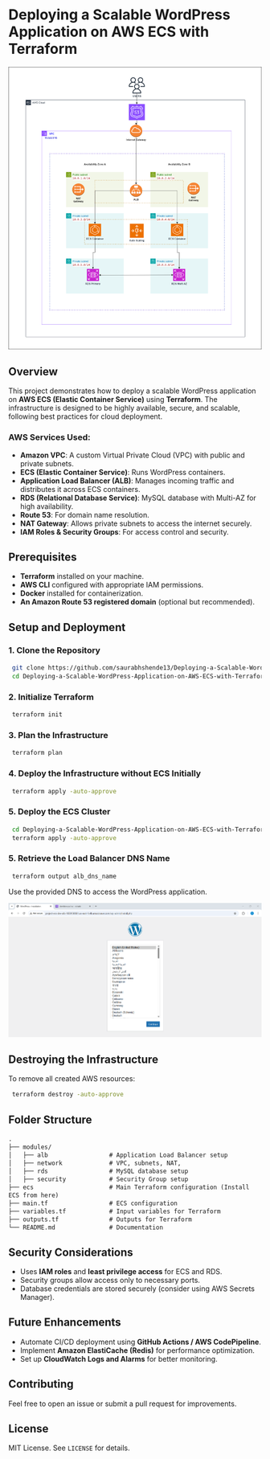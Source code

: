 # Deploying a Scalable WordPress Application on AWS ECS with Terraform

![Architecture Diagram](steps/project.png)

## Overview
This project demonstrates how to deploy a scalable WordPress application on **AWS ECS (Elastic Container Service)** using **Terraform**. The infrastructure is designed to be highly available, secure, and scalable, following best practices for cloud deployment.

### **AWS Services Used:**
- **Amazon VPC**: A custom Virtual Private Cloud (VPC) with public and private subnets.
- **ECS (Elastic Container Service)**: Runs WordPress containers.
- **Application Load Balancer (ALB)**: Manages incoming traffic and distributes it across ECS containers.
- **RDS (Relational Database Service)**: MySQL database with Multi-AZ for high availability.
- **Route 53**: For domain name resolution.
- **NAT Gateway**: Allows private subnets to access the internet securely.
- **IAM Roles & Security Groups**: For access control and security.


## **Prerequisites**
- **Terraform** installed on your machine.
- **AWS CLI** configured with appropriate IAM permissions.
- **Docker** installed for containerization.
- **An Amazon Route 53 registered domain** (optional but recommended).

## **Setup and Deployment**
### **1. Clone the Repository**
```sh
 git clone https://github.com/saurabhshende13/Deploying-a-Scalable-WordPress-Application-on-AWS-ECS-with-Terraform.git
 cd Deploying-a-Scalable-WordPress-Application-on-AWS-ECS-with-Terraform
```

### **2. Initialize Terraform**
```sh
 terraform init
```

### **3. Plan the Infrastructure**
```sh
 terraform plan
```

### **4. Deploy the Infrastructure without ECS Initially**
```sh
 terraform apply -auto-approve
```

### **5. Deploy the ECS Cluster**
```sh
 cd Deploying-a-Scalable-WordPress-Application-on-AWS-ECS-with-Terraform/ecs/
 terraform apply -auto-approve
```


### **5. Retrieve the Load Balancer DNS Name**
```sh
 terraform output alb_dns_name
```
Use the provided DNS to access the WordPress application.

![step1](steps/step1.png)

## **Destroying the Infrastructure**
To remove all created AWS resources:
```sh
 terraform destroy -auto-approve
```

## **Folder Structure**
```
.
├── modules/                
│   ├── alb                 # Application Load Balancer setup
│   ├── network             # VPC, subnets, NAT,
│   ├── rds                 # MySQL database setup
│   ├── security            # Security Group setup
├── ecs                     # Main Terraform configuration (Install ECS from here)
├── main.tf                 # ECS configuration
├── variables.tf            # Input variables for Terraform
├── outputs.tf              # Outputs for Terraform
└── README.md               # Documentation
```

## **Security Considerations**
- Uses **IAM roles** and **least privilege access** for ECS and RDS.
- Security groups allow access only to necessary ports.
- Database credentials are stored securely (consider using AWS Secrets Manager).

## **Future Enhancements**
- Automate CI/CD deployment using **GitHub Actions / AWS CodePipeline**.
- Implement **Amazon ElastiCache (Redis)** for performance optimization.
- Set up **CloudWatch Logs and Alarms** for better monitoring.

## **Contributing**
Feel free to open an issue or submit a pull request for improvements.

## **License**
MIT License. See `LICENSE` for details.

